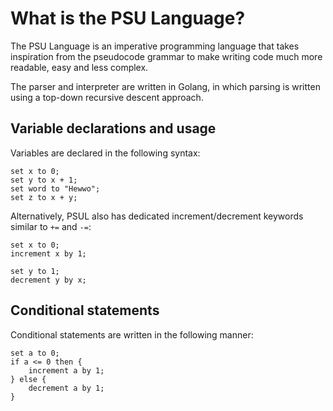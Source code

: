 # What is the PSU Language?

The PSU Language is an imperative programming language that takes inspiration from the pseudocode grammar to make writing code much more readable, easy and less complex.

The parser and interpreter are written in Golang, in which parsing is written using a top-down recursive descent approach.

## Variable declarations and usage

Variables are declared in the following syntax:
```
set x to 0;
set y to x + 1;
set word to "Hewwo";
set z to x + y;
```
Alternatively, PSUL also has dedicated increment/decrement keywords similar to `+=` and `-=`:
```
set x to 0;
increment x by 1;

set y to 1;
decrement y by x;
```

## Conditional statements

Conditional statements are written in the following manner:
```
set a to 0;
if a <= 0 then {
    increment a by 1;
} else {
    decrement a by 1;
}
```
